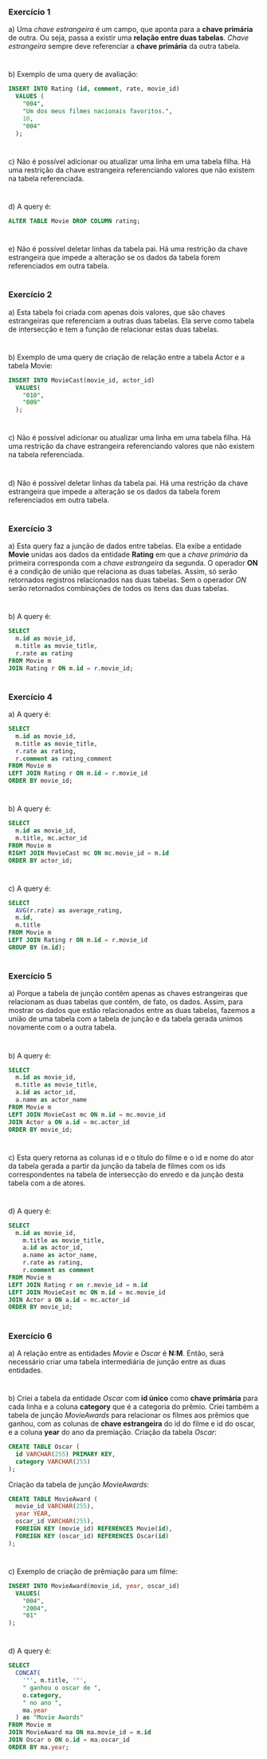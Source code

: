 ### Exercício 1
a) Uma *chave estrangeira* é um campo, que aponta para a **chave primária** de outra. Ou seja, passa a existir uma **relação entre duas tabelas**. *Chave estrangeira* sempre deve referenciar a **chave primária** da outra tabela.
#
b) Exemplo de uma query de avaliação:
```sql
INSERT INTO Rating (id, comment, rate, movie_id) 
  VALUES (
    "004",
    "Um dos meus filmes nacionais favoritos.",
    10,
    "004"
  );
```
#
c) Não é possível adicionar ou atualizar uma linha em uma tabela filha. Há uma restrição da chave estrangeira referenciando valores que não existem na tabela referenciada.
#
d) A query é:
```sql
ALTER TABLE Movie DROP COLUMN rating;
```
#
e) Não é possível deletar linhas da tabela pai. Há uma restrição da chave estrangeira que impede a alteração se os dados da tabela forem referenciados em outra tabela.
#
### Exercício 2

a) Esta tabela foi criada com apenas dois valores, que são chaves estrangeiras que referenciam a outras duas tabelas. Ela serve como tabela de intersecção e tem a função de relacionar estas duas tabelas.
#
b) Exemplo de uma query de criação de relação entre a tabela Actor e a tabela Movie:
```sql
INSERT INTO MovieCast(movie_id, actor_id)
  VALUES(
    "010",
    "009"
  );
```
#
c) Não é possível adicionar ou atualizar uma linha em uma tabela filha. Há uma restrição da chave estrangeira referenciando valores que não existem na tabela referenciada.
#
d) Não é possível deletar linhas da tabela pai. Há uma restrição da chave estrangeira que impede a alteração se os dados da tabela forem referenciados em outra tabela.
#
### Exercício 3
a) Esta query faz a junção de dados entre tabelas. Ela exibe a entidade **Movie** unidas aos dados da entidade **Rating** em que a *chave primária* da primeira corresponda com a *chave estrangeira* da segunda. O operador **ON** é a condição de união que relaciona as duas tabelas. Assim, só serão retornados registros relacionados nas duas tabelas. Sem o operador *ON* serão retornados combinações de todos os itens das duas tabelas.
#
b) A query é:
```sql
SELECT 
  m.id as movie_id,
  m.title as movie_title,
  r.rate as rating 
FROM Movie m
JOIN Rating r ON m.id = r.movie_id;
```
#
### Exercício 4
a) A query é:
```sql
SELECT 
  m.id as movie_id, 
  m.title as movie_title, 
  r.rate as rating, 
  r.comment as rating_comment
FROM Movie m
LEFT JOIN Rating r ON m.id = r.movie_id
ORDER BY movie_id;
```
#
b) A query é:
```sql
SELECT 
  m.id as movie_id, 
  m.title, mc.actor_id
FROM Movie m
RIGHT JOIN MovieCast mc ON mc.movie_id = m.id
ORDER BY actor_id;
```
#
c) A query é:
```sql
SELECT 
  AVG(r.rate) as average_rating, 
  m.id, 
  m.title 
FROM Movie m
LEFT JOIN Rating r ON m.id = r.movie_id
GROUP BY (m.id);
```
#
### Exercício 5
a) Porque a tabela de junção contêm apenas as chaves estrangeiras que relacionam as duas tabelas que contêm, de fato, os dados. Assim, para mostrar os dados que estão relacionados entre as duas tabelas, fazemos a união de uma tabela com a tabela de junção e da tabela gerada unimos novamente com o a outra tabela.
#
b) A query é:
```sql
SELECT 
  m.id as movie_id, 
  m.title as movie_title, 
  a.id as actor_id, 
  a.name as actor_name
FROM Movie m
LEFT JOIN MovieCast mc ON m.id = mc.movie_id
JOIN Actor a ON a.id = mc.actor_id
ORDER BY movie_id;
```
#
c) Esta query retorna as colunas id e o título do filme e o id e nome do ator da tabela gerada a partir da junção da tabela de filmes com os ids correspondentes na tabela de intersecção do enredo e da junção desta tabela com a de atores.
#
d) A query é:
```sql
SELECT 
  m.id as movie_id, 
	m.title as movie_title, 
	a.id as actor_id, 
	a.name as actor_name,
	r.rate as rating, 
	r.comment as comment
FROM Movie m
LEFT JOIN Rating r on r.movie_id = m.id
LEFT JOIN MovieCast mc ON m.id = mc.movie_id
JOIN Actor a ON a.id = mc.actor_id
ORDER BY movie_id;
```
#
### Exercício 6
a) A relação entre as entidades *Movie* e *Oscar* é **N:M**. Então, será necessário criar uma tabela intermediária de junção entre as duas entidades.
#
b) Criei a tabela da entidade *Oscar* com **id único** como **chave primária** para cada linha e a coluna **category** que é a categoria do prêmio. Criei também a tabela de junção *MovieAwards* para relacionar os filmes aos prêmios que ganhou, com as colunas de **chave estrangeira** do id do filme e id do oscar, e a coluna **year** do ano da premiação.
Criação da tabela *Oscar*:
```sql
CREATE TABLE Oscar (
  id VARCHAR(255) PRIMARY KEY,
  category VARCHAR(255)
);
```
Criação da tabela de junção *MovieAwards*:
```sql
CREATE TABLE MovieAward (
  movie_id VARCHAR(255),
  year YEAR,
  oscar_id VARCHAR(255),
  FOREIGN KEY (movie_id) REFERENCES Movie(id),
  FOREIGN KEY (oscar_id) REFERENCES Oscar(id)
);
```
#
c) Exemplo de criação de prêmiação para um filme:
```sql
INSERT INTO MovieAward(movie_id, year, oscar_id)
  VALUES(
    "004",
    "2004",
    "01"
);
```
#
d) A query é:
```sql
SELECT 
  CONCAT(
    '"', m.title, '"', 
    " ganhou o oscar de ", 
    o.category, 
    " no ano ", 
    ma.year
  ) as "Movie Awards"
FROM Movie m
JOIN MovieAward ma ON ma.movie_id = m.id
JOIN Oscar o ON o.id = ma.oscar_id
ORDER BY ma.year;
```